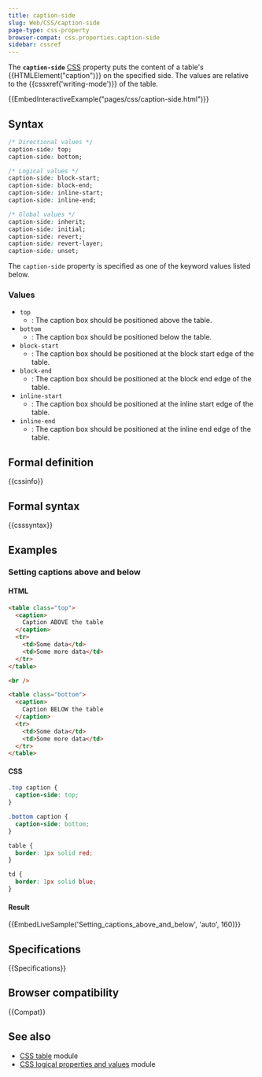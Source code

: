 ```yaml
---
title: caption-side
slug: Web/CSS/caption-side
page-type: css-property
browser-compat: css.properties.caption-side
sidebar: cssref
---
```



The **`caption-side`** [CSS](/en-US/docs/Web/CSS) property puts the content of a table's {{HTMLElement("caption")}} on the specified side. The values are relative to the {{cssxref('writing-mode')}} of the table.

{{EmbedInteractiveExample("pages/css/caption-side.html")}}

## Syntax

```css
/* Directional values */
caption-side: top;
caption-side: bottom;

/* Logical values */
caption-side: block-start;
caption-side: block-end;
caption-side: inline-start;
caption-side: inline-end;

/* Global values */
caption-side: inherit;
caption-side: initial;
caption-side: revert;
caption-side: revert-layer;
caption-side: unset;
```

The `caption-side` property is specified as one of the keyword values listed below.

### Values

- `top`
  - : The caption box should be positioned above the table.
- `bottom`
  - : The caption box should be positioned below the table.
- `block-start`
  - : The caption box should be positioned at the block start edge of the table.
- `block-end`
  - : The caption box should be positioned at the block end edge of the table.
- `inline-start`
  - : The caption box should be positioned at the inline start edge of the table.
- `inline-end`
  - : The caption box should be positioned at the inline end edge of the table.

## Formal definition

{{cssinfo}}

## Formal syntax

{{csssyntax}}

## Examples

### Setting captions above and below

#### HTML

```html
<table class="top">
  <caption>
    Caption ABOVE the table
  </caption>
  <tr>
    <td>Some data</td>
    <td>Some more data</td>
  </tr>
</table>

<br />

<table class="bottom">
  <caption>
    Caption BELOW the table
  </caption>
  <tr>
    <td>Some data</td>
    <td>Some more data</td>
  </tr>
</table>
```

#### CSS

```css
.top caption {
  caption-side: top;
}

.bottom caption {
  caption-side: bottom;
}

table {
  border: 1px solid red;
}

td {
  border: 1px solid blue;
}
```

#### Result

{{EmbedLiveSample('Setting_captions_above_and_below', 'auto', 160)}}

## Specifications

{{Specifications}}

## Browser compatibility

{{Compat}}

## See also

- [CSS table](/en-US/docs/Web/CSS/CSS_table) module
- [CSS logical properties and values](/en-US/docs/Web/CSS/CSS_logical_properties_and_values) module
